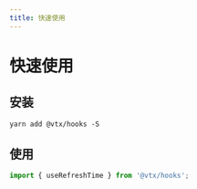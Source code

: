 ```yaml
---
title: 快速使用
---
```


# 快速使用

## 安装

```shell
yarn add @vtx/hooks -S
```

## 使用

```js
import { useRefreshTime } from '@vtx/hooks';
```

